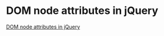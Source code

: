 # DOM node attributes in jQuery
[DOM node attributes in jQuery](https://aiwithcloud.com/2022/09/19/dom_node_attributes_in_jquery/)